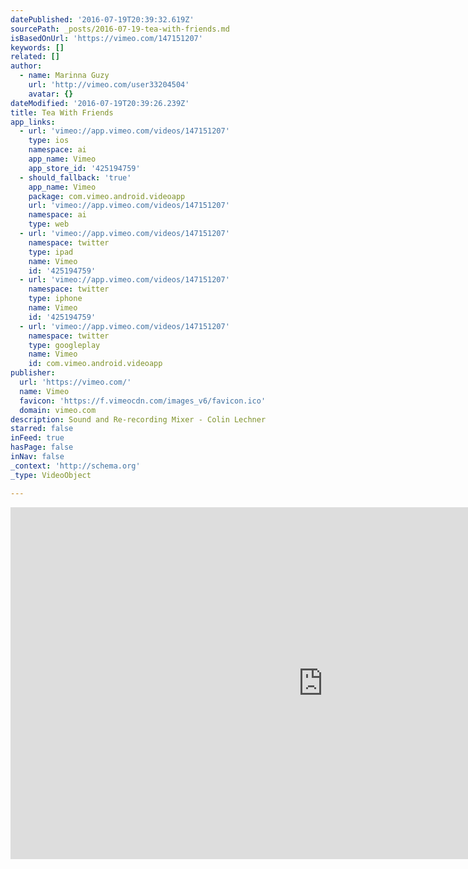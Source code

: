 ```yaml
---
datePublished: '2016-07-19T20:39:32.619Z'
sourcePath: _posts/2016-07-19-tea-with-friends.md
isBasedOnUrl: 'https://vimeo.com/147151207'
keywords: []
related: []
author:
  - name: Marinna Guzy
    url: 'http://vimeo.com/user33204504'
    avatar: {}
dateModified: '2016-07-19T20:39:26.239Z'
title: Tea With Friends
app_links:
  - url: 'vimeo://app.vimeo.com/videos/147151207'
    type: ios
    namespace: ai
    app_name: Vimeo
    app_store_id: '425194759'
  - should_fallback: 'true'
    app_name: Vimeo
    package: com.vimeo.android.videoapp
    url: 'vimeo://app.vimeo.com/videos/147151207'
    namespace: ai
    type: web
  - url: 'vimeo://app.vimeo.com/videos/147151207'
    namespace: twitter
    type: ipad
    name: Vimeo
    id: '425194759'
  - url: 'vimeo://app.vimeo.com/videos/147151207'
    namespace: twitter
    type: iphone
    name: Vimeo
    id: '425194759'
  - url: 'vimeo://app.vimeo.com/videos/147151207'
    namespace: twitter
    type: googleplay
    name: Vimeo
    id: com.vimeo.android.videoapp
publisher:
  url: 'https://vimeo.com/'
  name: Vimeo
  favicon: 'https://f.vimeocdn.com/images_v6/favicon.ico'
  domain: vimeo.com
description: Sound and Re-recording Mixer - Colin Lechner
starred: false
inFeed: true
hasPage: false
inNav: false
_context: 'http://schema.org'
_type: VideoObject

---
```

<iframe src="https://cdn.embedly.com/widgets/media.html?src=https%3A%2F%2Fplayer.vimeo.com%2Fvideo%2F147151207&amp;url=https%3A%2F%2Fvimeo.com%2F147151207&amp;image=http%3A%2F%2Fi.vimeocdn.com%2Fvideo%2F545744659_1280.jpg&amp;key=b7d04c9b404c499eba89ee7072e1c4f7&amp;type=text%2Fhtml&amp;schema=vimeo" width="1000" height="563" scrolling="no" frameborder="0" allowfullscreen="" style=""></iframe>